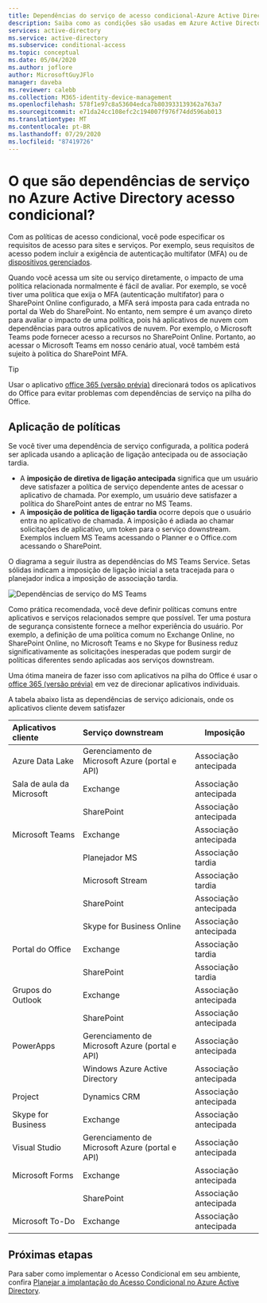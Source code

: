 ```yaml
---
title: Dependências do serviço de acesso condicional-Azure Active Directory
description: Saiba como as condições são usadas em Azure Active Directory acesso condicional para disparar uma política.
services: active-directory
ms.service: active-directory
ms.subservice: conditional-access
ms.topic: conceptual
ms.date: 05/04/2020
ms.author: joflore
author: MicrosoftGuyJFlo
manager: daveba
ms.reviewer: calebb
ms.collection: M365-identity-device-management
ms.openlocfilehash: 578f1e97c8a53604edca7b803933139362a763a7
ms.sourcegitcommit: e71da24cc108efc2c194007f976f74dd596ab013
ms.translationtype: MT
ms.contentlocale: pt-BR
ms.lasthandoff: 07/29/2020
ms.locfileid: "87419726"
---
```

# <a name="what-are-service-dependencies-in-azure-active-directory-conditional-access"></a>O que são dependências de serviço no Azure Active Directory acesso condicional? 

Com as políticas de acesso condicional, você pode especificar os requisitos de acesso para sites e serviços. Por exemplo, seus requisitos de acesso podem incluir a exigência de autenticação multifator (MFA) ou de [dispositivos gerenciados](require-managed-devices.md). 

Quando você acessa um site ou serviço diretamente, o impacto de uma política relacionada normalmente é fácil de avaliar. Por exemplo, se você tiver uma política que exija o MFA (autenticação multifator) para o SharePoint Online configurado, a MFA será imposta para cada entrada no portal da Web do SharePoint. No entanto, nem sempre é um avanço direto para avaliar o impacto de uma política, pois há aplicativos de nuvem com dependências para outros aplicativos de nuvem. Por exemplo, o Microsoft Teams pode fornecer acesso a recursos no SharePoint Online. Portanto, ao acessar o Microsoft Teams em nosso cenário atual, você também está sujeito à política do SharePoint MFA. 

> [!TIP]
> Usar o aplicativo [office 365 (versão prévia)](concept-conditional-access-cloud-apps.md#office-365-preview) direcionará todos os aplicativos do Office para evitar problemas com dependências de serviço na pilha do Office.

## <a name="policy-enforcement"></a>Aplicação de políticas 

Se você tiver uma dependência de serviço configurada, a política poderá ser aplicada usando a aplicação de ligação antecipada ou de associação tardia. 

- A **imposição de diretiva de ligação antecipada** significa que um usuário deve satisfazer a política de serviço dependente antes de acessar o aplicativo de chamada. Por exemplo, um usuário deve satisfazer a política do SharePoint antes de entrar no MS Teams. 
- A **imposição de política de ligação tardia** ocorre depois que o usuário entra no aplicativo de chamada. A imposição é adiada ao chamar solicitações de aplicativo, um token para o serviço downstream. Exemplos incluem MS Teams acessando o Planner e o Office.com acessando o SharePoint. 

O diagrama a seguir ilustra as dependências do MS Teams Service. Setas sólidas indicam a imposição de ligação inicial a seta tracejada para o planejador indica a imposição de associação tardia. 

![Dependências de serviço do MS Teams](./media/service-dependencies/01.png)

Como prática recomendada, você deve definir políticas comuns entre aplicativos e serviços relacionados sempre que possível. Ter uma postura de segurança consistente fornece a melhor experiência do usuário. Por exemplo, a definição de uma política comum no Exchange Online, no SharePoint Online, no Microsoft Teams e no Skype for Business reduz significativamente as solicitações inesperadas que podem surgir de políticas diferentes sendo aplicadas aos serviços downstream. 

Uma ótima maneira de fazer isso com aplicativos na pilha do Office é usar o [office 365 (versão prévia)](concept-conditional-access-cloud-apps.md#office-365-preview) em vez de direcionar aplicativos individuais.

A tabela abaixo lista as dependências de serviço adicionais, onde os aplicativos cliente devem satisfazer  

| Aplicativos cliente         | Serviço downstream                          | Imposição |
| :--                 | :--                                         | ---         | 
| Azure Data Lake     | Gerenciamento de Microsoft Azure (portal e API) | Associação antecipada |
| Sala de aula da Microsoft | Exchange                                    | Associação antecipada |
|                     | SharePoint                                  | Associação antecipada |
| Microsoft Teams     | Exchange                                    | Associação antecipada |
|                     | Planejador MS                                  | Associação tardia  |
|                     | Microsoft Stream                            | Associação tardia  |
|                     | SharePoint                                  | Associação antecipada |
|                     | Skype for Business Online                   | Associação antecipada |
| Portal do Office       | Exchange                                    | Associação tardia  |
|                     | SharePoint                                  | Associação tardia  |
| Grupos do Outlook      | Exchange                                    | Associação antecipada |
|                     | SharePoint                                  | Associação antecipada |
| PowerApps           | Gerenciamento de Microsoft Azure (portal e API) | Associação antecipada |
|                     | Windows Azure Active Directory              | Associação antecipada |
| Project             | Dynamics CRM                                | Associação antecipada |
| Skype for Business  | Exchange                                    | Associação antecipada |
| Visual Studio       | Gerenciamento de Microsoft Azure (portal e API) | Associação antecipada |
| Microsoft Forms     | Exchange                                    | Associação antecipada |
|                     | SharePoint                                  | Associação antecipada |
| Microsoft To-Do     | Exchange                                    | Associação antecipada |

## <a name="next-steps"></a>Próximas etapas

Para saber como implementar o Acesso Condicional em seu ambiente, confira [Planejar a implantação do Acesso Condicional no Azure Active Directory](plan-conditional-access.md).
